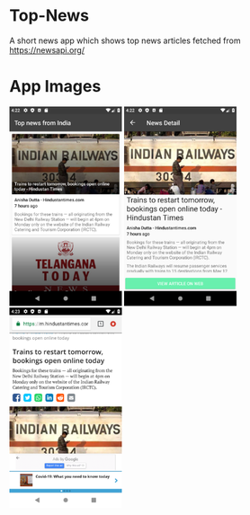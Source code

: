 # Top-News
A short news app which shows top news articles fetched from https://newsapi.org/

# App Images

<img src="images/list.png" width=200> <img src="images/detail.png" width=200> <img src="images/web.png" width=200>
